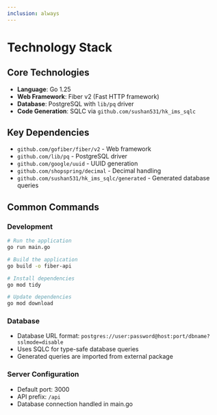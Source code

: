 ```yaml
---
inclusion: always
---
```


# Technology Stack

## Core Technologies
- **Language**: Go 1.25
- **Web Framework**: Fiber v2 (Fast HTTP framework)
- **Database**: PostgreSQL with `lib/pq` driver
- **Code Generation**: SQLC via `github.com/sushan531/hk_ims_sqlc`

## Key Dependencies
- `github.com/gofiber/fiber/v2` - Web framework
- `github.com/lib/pq` - PostgreSQL driver
- `github.com/google/uuid` - UUID generation
- `github.com/shopspring/decimal` - Decimal handling
- `github.com/sushan531/hk_ims_sqlc/generated` - Generated database queries

## Common Commands

### Development
```bash
# Run the application
go run main.go

# Build the application
go build -o fiber-api

# Install dependencies
go mod tidy

# Update dependencies
go mod download
```

### Database
- Database URL format: `postgres://user:password@host:port/dbname?sslmode=disable`
- Uses SQLC for type-safe database queries
- Generated queries are imported from external package

### Server Configuration
- Default port: 3000
- API prefix: `/api`
- Database connection handled in main.go